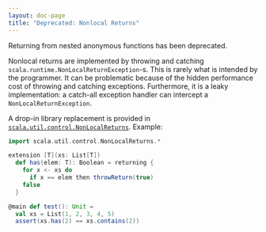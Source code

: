 ```yaml
---
layout: doc-page
title: "Deprecated: Nonlocal Returns"
---
```


Returning from nested anonymous functions has been deprecated.

Nonlocal returns are implemented by throwing and catching `scala.runtime.NonLocalReturnException`-s. This is rarely what is intended by the programmer. It can be problematic because of the hidden performance cost of throwing and catching exceptions. Furthermore, it is a leaky implementation: a catch-all exception handler can intercept a `NonLocalReturnException`.

A drop-in library replacement is provided in [`scala.util.control.NonLocalReturns`](http://dotty.epfl.ch/api/scala/util/control/NonLocalReturns$.html). Example:

```scala
import scala.util.control.NonLocalReturns.*

extension [T](xs: List[T])
  def has(elem: T): Boolean = returning {
    for x <- xs do
      if x == elem then throwReturn(true)
    false
  }

@main def test(): Unit =
  val xs = List(1, 2, 3, 4, 5)
  assert(xs.has(2) == xs.contains(2))
```
